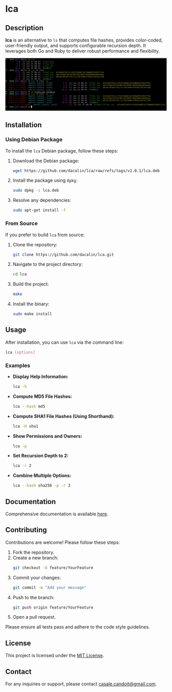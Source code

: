 # lca

## Description

**lca** is an alternative to `ls` that computes file hashes, provides color-coded, user-friendly output, and supports configurable recursion depth. It leverages both Go and Ruby to deliver robust performance and flexibility.

![alt text](image.png)
## Installation

### Using Debian Package

To install the `lca` Debian package, follow these steps:

1. Download the Debian package:

    ```bash
    wget https://github.com/dacalin/lca/raw/refs/tags/v1.0.1/lca.deb
    ```

2. Install the package using `dpkg`:

    ```bash
    sudo dpkg -i lca.deb
    ```

3. Resolve any dependencies:

    ```bash
    sudo apt-get install -f
    ```

### From Source

If you prefer to build `lca` from source:

1. Clone the repository:

    ```bash
    git clone https://github.com/dacalin/lca.git
    ```

2. Navigate to the project directory:

    ```bash
    cd lca
    ```

3. Build the project:

    ```bash
    make
    ```

4. Install the binary:

    ```bash
    sudo make install
    ```

## Usage

After installation, you can use `lca` via the command line:

```bash
lca [options]
```

### Examples

- **Display Help Information:**
    ```bash
    lca -h
    ```

- **Compute MD5 File Hashes:**
    ```bash
    lca --hash md5
    ```

- **Compute SHA1 File Hashes (Using Shorthand):**
    ```bash
    lca -H sha1
    ```

- **Show Permissions and Owners:**
    ```bash
    lca -p
    ```

- **Set Recursion Depth to 2:**
    ```bash
    lca -r 2
    ```

- **Combine Multiple Options:**
    ```bash
    lca --hash sha256 -p -r 3
    ```

## Documentation

Comprehensive documentation is available [here](docs/README.md).

## Contributing

Contributions are welcome! Please follow these steps:

1. Fork the repository.
2. Create a new branch:
    ```bash
    git checkout -b feature/YourFeature
    ```
3. Commit your changes:
    ```bash
    git commit -m "Add your message"
    ```
4. Push to the branch:
    ```bash
    git push origin feature/YourFeature
    ```
5. Open a pull request.

Please ensure all tests pass and adhere to the code style guidelines.

## License

This project is licensed under the [MIT License](LICENSE).

## Contact

For any inquiries or support, please contact [casale.candoit@gmail.com](mailto:casale.candoit@gmail.com).
